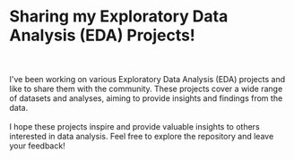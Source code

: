 # Sharing my Exploratory Data Analysis (EDA) Projects!
</br>
</br>
I've been working on various Exploratory Data Analysis (EDA) projects and like to share them with the community. These projects cover a wide range of datasets and analyses, aiming to provide insights and findings from the data.
</br>
</br>
I hope these projects inspire and provide valuable insights to others interested in data analysis. Feel free to explore the repository and leave your feedback!
</br>
</br>
</br>
</br>
</br>

